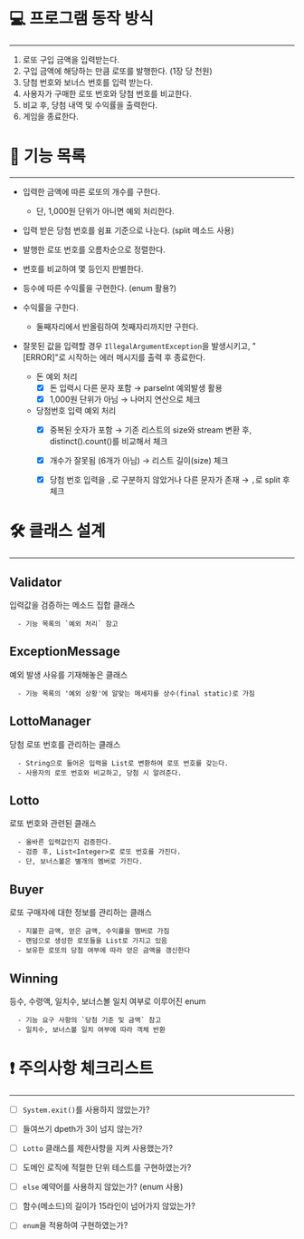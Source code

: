 # 💻 프로그램 동작 방식

---

1. 로또 구입 금액을 입력받는다.
2. 구입 금액에 해당하는 만큼 로또를 발행한다. (1장 당 천원)
3. 당첨 번호와 보너스 번호를 입력 받는다.
4. 사용자가 구매한 로또 번호와 당첨 번호를 비교한다.
5. 비교 후, 당첨 내역 및 수익률을 출력한다.
6. 게임을 종료한다.


# 🧰 기능 목록

---

- 입력한 금액에 따른 로또의 개수를 구한다.
  - 단, 1,000원 단위가 아니면 예외 처리한다.


- 입력 받은 당첨 번호를 쉼표 기준으로 나눈다. (split 메소드 사용)


- 발행한 로또 번호를 오름차순으로 정렬한다.


- 번호를 비교하여 몇 등인지 판별한다.


- 등수에 따른 수익률을 구현한다. (enum 활용?)


- 수익률을 구한다.
  - 둘째자리에서 반올림하여 첫째자리까지만 구한다.


- 잘못된 값을 입력할 경우 `IllegalArgumentException`을 발생시키고, "[ERROR]"로 시작하는 에러 메시지를 출력 후 종료한다.
  - 돈 예외 처리
    - [x] 돈 입력시 다른 문자 포함 → parseInt 예외발생 활용
    - [x] 1,000원 단위가 아님 → 나머지 연산으로 체크
  - 당첨번호 입력 예외 처리
    - [x] 중복된 숫자가 포함 → 기존 리스트의 size와 stream 변환 후, distinct().count()를 비교해서 체크 
    - [x] 개수가 잘못됨 (6개가 아님) → 리스트 길이(size) 체크
    - [x] 당첨 번호 입력을 `,`로 구분하지 않았거나 다른 문자가 존재 → `,`로 split 후 체크


# 🛠️ 클래스 설계

---

## Validator

입력값을 검증하는 메소드 집합 클래스

```
  - 기능 목록의 `예외 처리` 참고
```

## ExceptionMessage

예외 발생 사유를 기재해놓은 클래스

```
  - 기능 목록의 '예외 상황'에 알맞는 메세지를 상수(final static)로 가짐
```

## LottoManager

당첨 로또 번호를 관리하는 클래스

```
  - String으로 들어온 입력을 List로 변환하여 로또 번호를 갖는다.
  - 사용자의 로또 번호와 비교하고, 당첨 시 알려준다.
```

## Lotto

로또 번호와 관련된 클래스

```
  - 올바른 입력값인지 검증한다.
  - 검증 후, List<Integer>로 로또 번호를 가진다.
  - 단, 보너스볼은 별개의 멤버로 가진다.
```

## Buyer

로또 구매자에 대한 정보를 관리하는 클래스

```
  - 지불한 금액, 얻은 금액, 수익률을 멤버로 가짐
  - 랜덤으로 생성한 로또들을 List로 가지고 있음
  - 보유한 로또의 당첨 여부에 따라 얻은 금액을 갱신한다
```

## Winning

등수, 수령액, 일치수, 보너스볼 일치 여부로 이루어진 enum

```
  - 기능 요구 사항의 `당첨 기준 및 금액` 참고
  - 일치수, 보너스볼 일치 여부에 따라 객체 반환
```


# ❗ 주의사항 체크리스트

---

-[ ] `System.exit()`를 사용하지 않았는가?

-[ ] 들여쓰기 dpeth가 3이 넘지 않는가?

-[ ] `Lotto` 클래스를 제한사항을 지켜 사용했는가?

-[ ] 도메인 로직에 적절한 단위 테스트를 구현하였는가?

-[ ] `else` 예약어를 사용하지 않았는가? (enum 사용)

-[ ] 함수(메소드)의 길이가 15라인이 넘어가지 않았는가?

-[ ] `enum`을 적용하여 구현하였는가?
